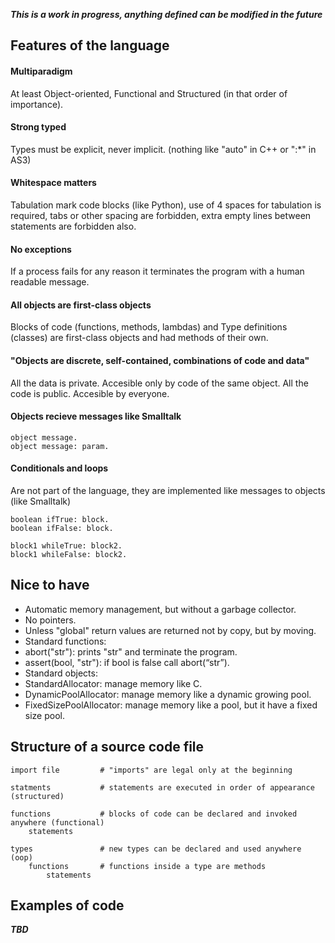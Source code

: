 **_This is a work in progress, anything defined can be modified in the future_**

## Features of the language

#### Multiparadigm
At least Object-oriented, Functional and Structured (in that order of importance).

#### Strong typed
Types must be explicit, never implicit. (nothing like "auto" in C++ or ":*" in AS3)

#### Whitespace matters
Tabulation mark code blocks (like Python), use of 4 spaces for tabulation is required, tabs or other spacing are forbidden, extra empty lines between statements are forbidden also.

#### No exceptions
If a process fails for any reason it terminates the program with a human readable message.

#### All objects are first-class objects
Blocks of code (functions, methods, lambdas) and Type definitions (classes) are first-class objects and had methods of their own.

#### "Objects are discrete, self-contained, combinations of code and data"
All the data is private. Accesible only by code of the same object. All the code is public. Accesible by everyone.

#### Objects recieve messages like Smalltalk
```Smalltalk
object message.
object message: param.
```

#### Conditionals and loops
Are not part of the language, they are implemented like messages to objects (like Smalltalk)
```Smalltalk
boolean ifTrue: block.
boolean ifFalse: block.
```

```Smalltalk
block1 whileTrue: block2.
block1 whileFalse: block2.
```

## Nice to have

* Automatic memory management, but without a garbage collector.
* No pointers.
* Unless "global" return values are returned not by copy, but by moving.
* Standard functions:
 * abort("str"): prints "str" and terminate the program.
 * assert(bool, "str"): if bool is false call abort(“str”).
* Standard objects:
 * StandardAllocator: manage memory like C.
 * DynamicPoolAllocator: manage memory like a dynamic growing pool.
 * FixedSizePoolAllocator: manage memory like a pool, but it have a fixed size pool.


## Structure of a source code file

```
import file         # "imports" are legal only at the beginning

statments           # statements are executed in order of appearance (structured)

functions           # blocks of code can be declared and invoked anywhere (functional)
    statements

types               # new types can be declared and used anywhere (oop)
    functions       # functions inside a type are methods
        statements
```


## Examples of code

**_TBD_**
